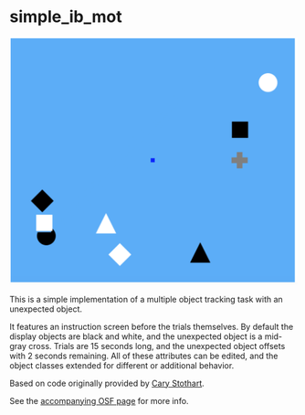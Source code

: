 # simple_ib_mot

![screenshoy](/still_frame.png)

This is a simple implementation of a multiple object tracking task with an unexpected object.

It features an instruction screen before the trials themselves. By default the display objects are black and white, and the unexpected object is a mid-gray cross. Trials are 15 seconds long, and the unexpected object offsets with 2 seconds remaining. All of these attributes can be edited, and the object classes extended for different or additional behavior.

Based on code originally provided by [Cary Stothart](https://github.com/cstothart).

See the [accompanying OSF page](https://osf.io/d95hz/) for more info. 
